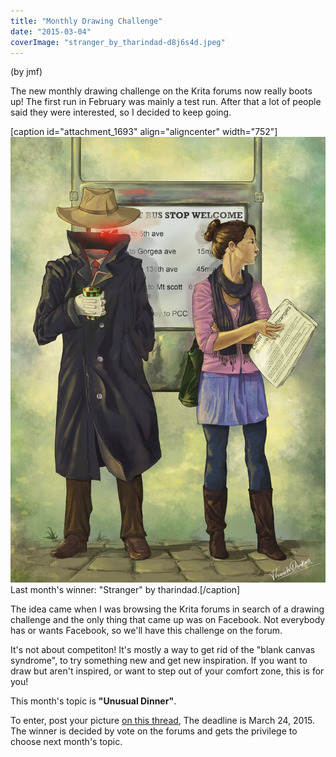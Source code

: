 ```yaml
---
title: "Monthly Drawing Challenge"
date: "2015-03-04"
coverImage: "stranger_by_tharindad-d8j6s4d.jpeg"
---
```


(by jmf)

The new monthly drawing challenge on the Krita forums now really boots up! The first run in February was mainly a test run. After that a lot of people said they were interested, so I decided to keep going.

\[caption id="attachment\_1693" align="aligncenter" width="752"\][![stranger_by_tharindad-d8j6s4d](images/stranger_by_tharindad-d8j6s4d.jpeg)](http://tharindad.deviantart.com/art/Stranger-5159584932) Last month's winner: "Stranger" by tharindad.\[/caption\]

The idea came when I was browsing the Krita forums in search of a drawing challenge and the only thing that came up was on Facebook. Not everybody has or wants Facebook, so we'll have this challenge on the forum.

It's not about competiton! It's mostly a way to get rid of the "blank canvas syndrome", to try something new and get new inspiration. If you want to draw but aren't inspired, or want to step out of your comfort zone, this is for you!

This month's topic is **"Unusual Dinner"**.

To enter, post your picture [on this thread](https://forum.kde.org/viewtopic.php?f=277&t=125203 "March drawing challenge"), The deadline is March 24, 2015. The winner is decided by vote on the forums and gets the privilege to choose next month's topic.
